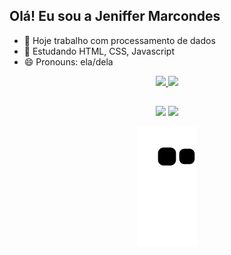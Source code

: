 ## Olá! Eu sou a Jeniffer Marcondes

- 🔭 Hoje trabalho com processamento de dados
- 🌱 Estudando HTML, CSS, Javascript
- 😄 Pronouns: ela/dela

<div align="center">
  <a href="https://github.com/jeniffermarcondes">
  <img height="160em" src="https://github-readme-stats.vercel.app/api?username=jeniffermarcondes&show_icons=true&theme=dracula&include_all_commits=true&count_private=true">
  <img height="160em" src="https://github-readme-stats.vercel.app/api/top-langs/?username=jeniffermarcondes&layout=compact&langs_count=7&theme=dracula">
</div>

##



<div align="center"> 
  <a href = "mailto:jenii.marcondes@gmail.com"><img src="https://img.shields.io/badge/-Gmail-%23333?style=for-the-badge&logo=gmail&logoColor=white" target="_blank"></a>
  <a href="https://www.linkedin.com/in/jeniffermarcondes" target="_blank"><img src="https://img.shields.io/badge/-LinkedIn-%230077B5?style=for-the-badge&logo=linkedin&logoColor=white" target="_blank"></a> 
 
  ![Snake animation](https://github.com/jeniffermarcondes/jeniffermarcondes/blob/output/github-contribution-grid-snake.svg)
 
</div>
